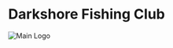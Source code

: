 # Darkshore Fishing Club

![Main Logo](https://walrus.tusky.io/9Sa6tz3I-6Tifl0-C9XiDWz-2C5qXjVOMCMseP9JKPI)
